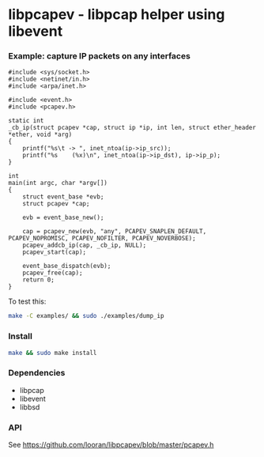 libpcapev - libpcap helper using libevent
=========================================

### Example: capture IP packets on any interfaces

```
#include <sys/socket.h>
#include <netinet/in.h>
#include <arpa/inet.h>

#include <event.h>
#include <pcapev.h>

static int
_cb_ip(struct pcapev *cap, struct ip *ip, int len, struct ether_header *ether, void *arg)
{
	printf("%s\t -> ", inet_ntoa(ip->ip_src));
	printf("%s    (%x)\n", inet_ntoa(ip->ip_dst), ip->ip_p);
}

int
main(int argc, char *argv[])
{
	struct event_base *evb;
	struct pcapev *cap;

	evb = event_base_new();

	cap = pcapev_new(evb, "any", PCAPEV_SNAPLEN_DEFAULT, PCAPEV_NOPROMISC, PCAPEV_NOFILTER, PCAPEV_NOVERBOSE);
	pcapev_addcb_ip(cap, _cb_ip, NULL);
	pcapev_start(cap);

	event_base_dispatch(evb);
	pcapev_free(cap);
	return 0;
}
```

To test this:
```bash
make -C examples/ && sudo ./examples/dump_ip
```

### Install

```bash
make && sudo make install
```

### Dependencies

* libpcap
* libevent
* libbsd

### API

See https://github.com/looran/libpcapev/blob/master/pcapev.h
